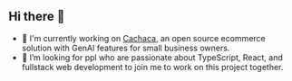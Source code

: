## Hi there 👋

<!--
**ccwukong/ccwukong** is a ✨ _special_ ✨ repository because its `README.md` (this file) appears on your GitHub profile.

Here are some ideas to get you started:

- 🔭 I’m currently working on ...
- 🌱 I’m currently learning ...
- 👯 I’m looking to collaborate on ...
- 🤔 I’m looking for help with ...
- 💬 Ask me about ...
- 📫 How to reach me: ...
- 😄 Pronouns: ...
- ⚡ Fun fact: ...
-->

- 🔭 I'm currently working on [Cachaca](https://github.com/ccwukong/Cachaca), an open source ecommerce solution with GenAI features for small business owners.
- 🤔 I’m looking for ppl who are passionate about TypeScript, React, and fullstack web development to join me to work on this project together.
